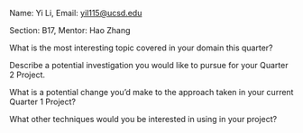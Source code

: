 Name: Yi Li, Email: yil115@ucsd.edu

Section: B17, Mentor: Hao Zhang

What is the most interesting topic covered in your domain this quarter?

Describe a potential investigation you would like to pursue for your Quarter 2 Project.

What is a potential change you’d make to the approach taken in your current Quarter 1 Project?

What other techniques would you be interested in using in your project?

